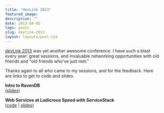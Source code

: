 ```yaml
---
title: "devLink 2013"
featured_image: 
description: ""
date: 2013-09-05
tags: posts
slug: devlink-2013
layout: layouts/post.njk
---
```




[devLink 2013](http://www.devlink.net/) was yet another awesome conference. I have such a blast every year: great sessions, and invaluable networking opportunities with old friends and "old friends who've just met."

Thanks again to all who came to my sessions, and for the feedback. Here are links to get to code and slides.

**Intro to RavenDB**  
([slides](http://reverentgeek.com/wp-content/uploads/2013/09/Intro%20to%20RavenDB.pdf))

**Web Services at Ludicrous Speed with ServiceStack**  
([code](https://github.com/reverentgeek/LudicrousDemo) | [slides](http://reverentgeek.com/wp-content/uploads/2013/09/Web%20Services%20at%20Ludicrous%20Speed%20with%20ServiceStack.pdf))



